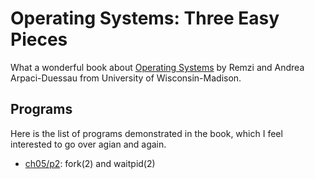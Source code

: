 # Operating Systems: Three Easy Pieces

What a wonderful book about [Operating Systems][ostep] by Remzi and Andrea
Arpaci-Duessau from University of Wisconsin-Madison.

[ostep]: https://github.com/remzi-arpacidusseau/ostep-projects

## Programs

Here is the list of programs demonstrated in the book, which I feel
interested to go over agian and again.

- [ch05/p2][p2]: fork(2) and waitpid(2) 

[p2]: ch05/p2.c
